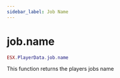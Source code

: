```yaml
---
sidebar_label: Job Name
---
```

# job.name

```lua
ESX.PlayerData.job.name
```

This function returns the players jobs name
